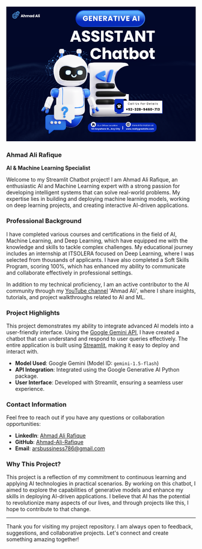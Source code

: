 ![YOLO Helmet Detection](https://github.com/Ahmad-Ali-Rafique/AI-Chatbot/blob/main/Ai-Chatbot.png)  <!-- Replace with a relevant image link -->


### Ahmad Ali Rafique

**AI & Machine Learning Specialist**

Welcome to my Streamlit Chatbot project! I am Ahmad Ali Rafique, an enthusiastic AI and Machine Learning expert with a strong passion for developing intelligent systems that can solve real-world problems. My expertise lies in building and deploying machine learning models, working on deep learning projects, and creating interactive AI-driven applications.

### Professional Background

I have completed various courses and certifications in the field of AI, Machine Learning, and Deep Learning, which have equipped me with the knowledge and skills to tackle complex challenges. My educational journey includes an internship at ITSOLERA focused on Deep Learning, where I was selected from thousands of applicants. I have also completed a Soft Skills Program, scoring 100%, which has enhanced my ability to communicate and collaborate effectively in professional settings.

In addition to my technical proficiency, I am an active contributor to the AI community through my [YouTube channel](https://www.youtube.com/@AhmadAliRafique) 'Ahmad Ali', where I share insights, tutorials, and project walkthroughs related to AI and ML.

### Project Highlights

This project demonstrates my ability to integrate advanced AI models into a user-friendly interface. Using the [Google Gemini API](https://developers.google.com/generative-ai/), I have created a chatbot that can understand and respond to user queries effectively. The entire application is built using [Streamlit](https://streamlit.io/), making it easy to deploy and interact with.

- **Model Used**: Google Gemini (Model ID: `gemini-1.5-flash`)
- **API Integration**: Integrated using the Google Generative AI Python package.
- **User Interface**: Developed with Streamlit, ensuring a seamless user experience.

### Contact Information

Feel free to reach out if you have any questions or collaboration opportunities:

- **LinkedIn**: [Ahmad Ali Rafique](https://www.linkedin.com/in/ahmad-ali-rafique/)
- **GitHub**: [Ahmad-Ali-Rafique](https://github.com/Ahmad-Ali-Rafique/)
- **Email**: [arsbussiness786@gmail.com](mailto:arsbussiness786@gmail.com)

### Why This Project?

This project is a reflection of my commitment to continuous learning and applying AI technologies in practical scenarios. By working on this chatbot, I aimed to explore the capabilities of generative models and enhance my skills in deploying AI-driven applications. I believe that AI has the potential to revolutionize many aspects of our lives, and through projects like this, I hope to contribute to that change.

---

Thank you for visiting my project repository. I am always open to feedback, suggestions, and collaborative projects. Let's connect and create something amazing together!


